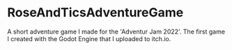 # RoseAndTicsAdventureGame
A short adventure game I made for the 'Adventur Jam 2022'. The first game I created with the Godot Engine that I uploaded to itch.io.
